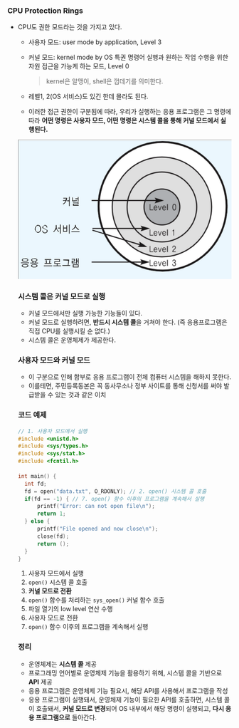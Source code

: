 ### CPU Protection Rings

- CPU도 권한 모드라는 것을 가지고 있다.

  - 사용자 모드: user mode by application, Level 3
  - 커널 모드: kernel mode by OS 특권 명령어 실행과 원하는 작업 수행을 위한 자원 접근을 가능케 하는 모드, Level 0

    > kernel은 알맹이, shell은 껍데기를 의미한다.

  - 레벨1, 2(OS 서비스)도 있긴 한데 몰라도 된다.
  - 이러한 접근 권한이 구분됨에 따라, 우리가 실행하는 응용 프로그램은 그 명령에 따라 **어떤 명령은 사용자 모드, 어떤 명령은 시스템 콜을 통해 커널 모드에서 실행된다.**

  ![CPU Protection Ring](../../img/kernel.png)

  ### 시스템 콜은 커널 모드로 실행

  - 커널 모드에서만 실행 가능한 기능들이 있다.
  - 커널 모드로 실행하려면, **반드시 시스템 콜**을 거쳐야 한다. (즉 응용프로그램은 직접 CPU를 실행시킬 순 없다.)
  - 시스템 콜은 운영체제가 제공한다.

  ### 사용자 모드와 커널 모드

  - 이 구분으로 인해 함부로 응용 프로그램이 전체 컴퓨터 시스템을 해하지 못한다.
  - 이를테면, 주민등록동본은 꼭 동사무소나 정부 사이트를 통해 신청서를 써야 발급받을 수 있는 것과 같은 이치

  ### 코드 예제

  ```c
  // 1. 사용자 모드에서 실행
  #include <unistd.h>
  #include <sys/types.h>
  #include <sys/stat.h>
  #include <fcntil.h>

  int main() {
  	int fd;
  	fd = open("data.txt", O_RDONLY); // 2. open() 시스템 콜 호출
  	if(fd == -1) { // 7. open() 함수 이후의 프로그램을 계속해서 실행
  		printf("Error: can not open file\n");
  		return 1;
  	} else {
  		printf("File opened and now close\n");
  		close(fd);
  		return ();
  	}
  }
  ```

  1. 사용자 모드에서 실행
  2. `open()` 시스템 콜 호출
  3. **커널 모드로 전환**
  4. `open()` 함수를 처리하는 `sys_open()` 커널 함수 호출
  5. 파일 열기의 low level 연산 수행
  6. 사용자 모드로 전환
  7. `open()` 함수 이후의 프로그램을 계속해서 실행

  ### 정리

  - 운영체제는 **시스템 콜** 제공
  - 프로그래밍 언어별로 운영체제 기능을 활용하기 위해, 시스템 콜을 기반으로 **API** 제공
  - 응용 프로그램은 운영체제 기능 필요시, 해당 API를 사용해서 프로그램을 작성
  - 응용 프로그램이 실행돼서, 운영체제 기능이 필요한 API를 호출하면, 시스템 콜이 호출돼서, **커널 모드로 변경**되어 OS 내부에서 해당 명령이 실행되고, **다시 응용 프로그램으로** 돌아간다.
